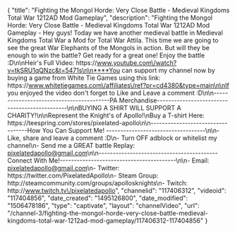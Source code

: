 {
    "title": "Fighting the Mongol Horde: Very Close Battle - Medieval Kingdoms Total War 1212AD Mod Gameplay",
    "description": "Fighting the Mongol Horde: Very Close Battle - Medieval Kingdoms Total War 1212AD Mod Gameplay - Hey guys! Today we have another medieval battle in Medieval Kingdoms Total War a Mod for Total War Attila. This time we are going to see the great War Elephants of the Mongols in action.  But will they be enough to win the battle? Get ready for a great one!  Enjoy the battle :D\n\nHeir's Full Video: https:\/\/www.youtube.com\/watch?v=tkSRU1qQNzc&t=5471s\n\n****You can support my channel now by buying a game from White Tie Games using this link: https:\/\/www.whitetiegames.com\/affiliates\/ref?pr=cd4380&type=main\n\nIf you enjoyed the video don't forget to Like and Leave a comment :D\n\n-----------------------------------------PA Merchandise----------------------------------------------\n\nBUYING A SHIRT WILL SUPPORT A CHARITY!\n\nRepresent the Knight's of Apollo!\nBuy a T-shirt Here: https:\/\/teespring.com\/stores\/pixelated-apollo\n\n----------------------------------How You Can Support Me! -----------------------------------\n\n- Like, share and leave a comment :D\n- Turn OFF adblock or whitelist my channel\n- Send me a GREAT battle Replay: pixelatedapollo@gmail.com\n\n------------------------------------------Connect With Me!-----------------------------------------\n\n- Email: pixelatedapollo@gmail.com\n- Twitter: https:\/\/twitter.com\/PixelatedApollo\n- Steam Group:  http:\/\/steamcommunity.com\/groups\/apollosknights\n- Twitch: http:\/\/www.twitch.tv\/pixelatedapollo",
    "channelid": "117406312",
    "videoid": "117404856",
    "date_created": "1495126800",
    "date_modified": "1506478186",
    "type": "captivate",
    "layout": "channelVideo",
    "url": "\/channel-3\/fighting-the-mongol-horde-very-close-battle-medieval-kingdoms-total-war-1212ad-mod-gameplay\/117406312-117404856"
}